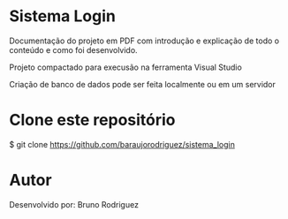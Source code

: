 #  Sistema Login

Documentação do projeto em PDF com introdução e explicação de todo o conteúdo e como foi desenvolvido.

Projeto compactado para execusão na ferramenta Visual Studio

Criação de banco de dados pode ser feita localmente ou em um servidor

# Clone este repositório

$ git clone https://github.com/baraujorodriguez/sistema_login

# Autor
Desenvolvido por: Bruno Rodriguez
